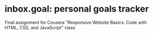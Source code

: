 # inbox.goal: personal goals tracker
Final assignment for Cousera "Responsive Website Basics: Code with HTML, CSS, and JavaScript" class
